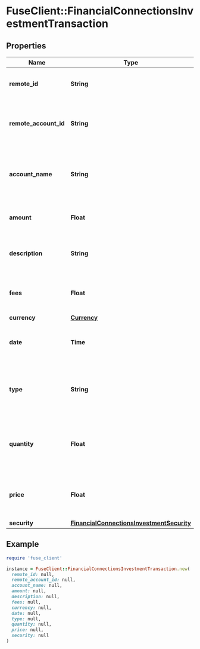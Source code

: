 # FuseClient::FinancialConnectionsInvestmentTransaction

## Properties

| Name | Type | Description | Notes |
| ---- | ---- | ----------- | ----- |
| **remote_id** | **String** | The remote ID of the Investment transaction |  |
| **remote_account_id** | **String** | Remote Account Id of the transaction, ie Plaid Account Id |  |
| **account_name** | **String** | The name of the account associated with the investment transaction | [optional] |
| **amount** | **Float** | The amount of the investment transaction |  |
| **description** | **String** | A description of the investment transaction |  |
| **fees** | **Float** | The fees associated with the investment transaction |  |
| **currency** | [**Currency**](Currency.md) |  |  |
| **date** | **Time** | The date and time of the investment transaction |  |
| **type** | **String** | The type of the investment transaction (e.g., &#39;buy&#39;, &#39;sell&#39;, &#39;dividend&#39;) |  |
| **quantity** | **Float** | The number of units of the security involved in this transaction |  |
| **price** | **Float** | The price of the security involved in this transaction |  |
| **security** | [**FinancialConnectionsInvestmentSecurity**](FinancialConnectionsInvestmentSecurity.md) |  |  |

## Example

```ruby
require 'fuse_client'

instance = FuseClient::FinancialConnectionsInvestmentTransaction.new(
  remote_id: null,
  remote_account_id: null,
  account_name: null,
  amount: null,
  description: null,
  fees: null,
  currency: null,
  date: null,
  type: null,
  quantity: null,
  price: null,
  security: null
)
```

